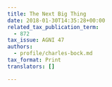 ```yaml
---
title: The Next Big Thing
date: 2018-01-30T14:35:28+00:00
related_tax_publication_term:
  - 872
tax_issue: AGNI 47
authors:
  - profile/charles-bock.md
tax_format: Print
translators: []

---
```

